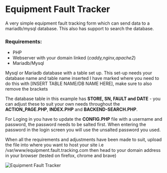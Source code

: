 # Equipment Fault Tracker

A very simple equipment fault tracking form which can send data to a mariadb/mysql database. This also has support to search the database.

 ### Requirements:

* PHP
* Webserver with your domain linked (*caddy,nginx,apache2*)
* Mariadb/Mysql 

Mysql or Mariadb database with a table set up. This set-up needs your database name and table name inserted I have marked where you need to do this with [INSERT TABLE NAME/DB NAME HERE], make sure to also remove the brackets


The database table in this example has **STORE, SN, FAULT and DATE** - you can adjust these to suit your own needs throughout the **ACTION_PAGE.PHP**, **INDEX.PHP** and **BACKEND-SEARCH.PHP**.

For Loging in you have to update the **CONFIG.PHP** file with a username and password, the password needs to be salted first. When entering the password in the login screen you will use the unsalted password you used.

When all the requirements and adjustments have been made to suit, upload the file into where you want to host your site i.e /var/www/equipment.fault.tracking.com
then head to your domain address in your browser (tested on firefox, chrome and brave)

![Equipment Fault Tracker](https://i.imgur.com/1FbOdXi.png)
